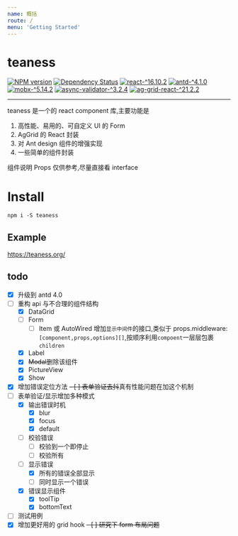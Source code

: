 ```yaml
---
name: 概括
route: /
menu: 'Getting Started'
---
```


# teaness

[![NPM version](https://img.shields.io/npm/v/teaness.svg)](https://img.shields.io/npm/v/teaness.svg)
[![Dependency Status](https://img.shields.io/david/MyCupOfTeaOo/teaness)](https://img.shields.io/david/MyCupOfTeaOo/teaness)
[![react-^16.10.2](https://img.shields.io/badge/react-^16.10.2-066da5)](https://img.shields.io/badge/react-^16.10.2-066da5)
[![antd-^4.1.0](https://img.shields.io/badge/antd-^4.1.0-066da5)](https://img.shields.io/badge/antd-^4.1.0-066da5)
[![mobx-^5.14.2](https://img.shields.io/badge/mobx-^5.14.2-066da5)](https://img.shields.io/badge/mobx-^5.14.2-066da5)
[![async-validator-^3.2.4](https://img.shields.io/badge/async--validator-^3.2.4-066da5)](https://img.shields.io/badge/async--validator-^3.2.4-066da5)
[![ag-grid-react-^21.2.2](https://img.shields.io/badge/ag--grid--react-^21.2.2-066da5)](https://img.shields.io/badge/ag--grid--react-^21.2.2-066da5)

---

teaness 是一个的 react component 库,主要功能是

1. 高性能、易用的、可自定义 UI 的 Form
2. AgGrid 的 React 封装
3. 对 Ant design 组件的增强实现
4. 一些简单的组件封装

组件说明 Props 仅供参考,尽量直接看 interface

# Install

`npm i -S teaness`

## Example

https://teaness.org/

## todo

- [x] 升级到 antd 4.0
- [ ] 重构 api 与不合理的组件结构
  - [x] DataGrid
  - [ ] Form
    - [ ] Item 或 AutoWired 增加`显示中间件`的接口,类似于 props.middleware: `[component,props,options][]`,按顺序利用`compoent`一层层包裹`children`
  - [x] Label
  - [x] ~~Modal~~删除该组件
  - [x] PictureView
  - [x] Show
- [x] 增加错误定位方法
      ~~- [ ] 表单验证去抖~~真有性能问题在加这个机制
- [ ] 表单验证/显示增加多种模式
  - [x] 输出错误时机
    - [x] blur
    - [x] focus
    - [x] default
  - [ ] 校验错误
    - [ ] 校验到一个即停止
    - [ ] 校验所有
  - [ ] 显示错误
    - [x] 所有的错误全部显示
    - [ ] 同时显示一个错误
  - [x] 错误显示组件
    - [x] toolTip
    - [x] bottomText
- [ ] 测试用例
- [x] 增加更好用的 grid hook
      ~~- [ ] 研究下 form 布局问题~~

